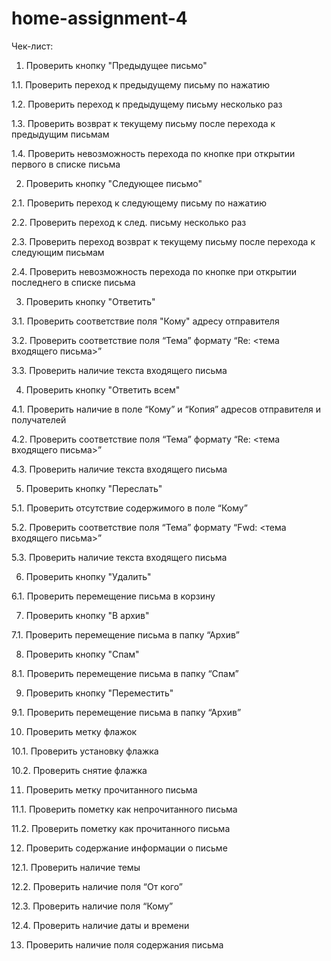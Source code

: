 # home-assignment-4

Чек-лист:

 1. Проверить кнопку "Предыдущее письмо"
 
 1.1. Проверить переход к предыдущему письму по нажатию
 
 1.2. Проверить переход к предыдущему письму несколько раз
 
 1.3. Проверить возврат к текущему письму после перехода к предыдущим письмам
 
 1.4. Проверить невозможность перехода по кнопке при открытии первого в списке письма
 
 2. Проверить кнопку "Следующее письмо"
 
 2.1. Проверить переход к следующему письму по нажатию
 
 2.2. Проверить переход к след. письму несколько раз
 
 2.3. Проверить переход возврат к текущему письму после перехода к следующим письмам
 
 2.4. Проверить невозможность перехода по кнопке при открытии последнего в списке письма
 
 3. Проверить кнопку "Ответить"
 
 3.1. Проверить соответствие поля "Кому" адресу отправителя
 
 3.2. Проверить соответствие поля “Тема” формату “Re: <тема входящего письма>”
 
 3.3. Проверить наличие текста входящего письма
 
 4. Проверить кнопку "Ответить всем"
 
 4.1. Проверить наличие в поле “Кому” и “Копия” адресов отправителя и получателей
 
 4.2. Проверить соответствие поля “Тема” формату “Re: <тема входящего письма>”
 
 4.3. Проверить наличие текста входящего письма
 
 5. Проверить кнопку "Переслать"
 
 5.1. Проверить отсутствие содержимого в поле “Кому”
 
 5.2. Проверить соответствие поля “Тема” формату “Fwd: <тема входящего письма>”
 
 5.3. Проверить наличие текста входящего письма
 
 6. Проверить кнопку "Удалить"
 
 6.1. Проверить перемещение письма в корзину
 
 7. Проверить кнопку "В архив"
 
 7.1. Проверить перемещение письма в папку “Архив”
 
 8. Проверить кнопку "Спам"
 
 8.1. Проверить перемещение письма в папку “Спам”
 
 9. Проверить кнопку "Переместить"
 
 9.1. Проверить перемещение письма в папку “Архив”
 
 10. Проверить метку флажок
 
 10.1. Проверить установку флажка
 
 10.2. Проверить снятие флажка
 
 11. Проверить метку прочитанного письма
 
 11.1. Проверить пометку как непрочитанного письма
 
 11.2. Проверить пометку как прочитанного письма
 
 12. Проверить содержание информации о письме
 
 12.1. Проверить наличие темы
 
 12.2. Проверить наличие поля “От кого”
 
 12.3. Проверить наличие поля “Кому”
 
 12.4. Проверить наличие даты и времени
 
 13. Проверить наличие поля содержания письма
 
